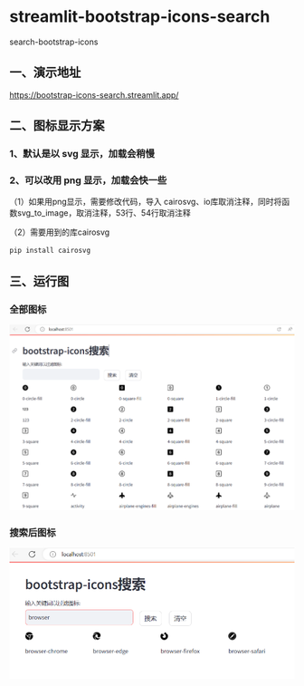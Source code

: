 # streamlit-bootstrap-icons-search
search-bootstrap-icons
## 一、演示地址
https://bootstrap-icons-search.streamlit.app/
## 二、图标显示方案
### 1、默认是以 svg 显示，加载会稍慢
### 2、可以改用 png 显示，加载会快一些
（1）如果用png显示，需要修改代码，导入 cairosvg、io库取消注释，同时将函数svg_to_image，取消注释，53行、54行取消注释

（2）需要用到的库cairosvg
```python
pip install cairosvg
```

## 三、运行图
### 全部图标
![1](img/1.png)
### 搜索后图标
![2](img/2.png)
